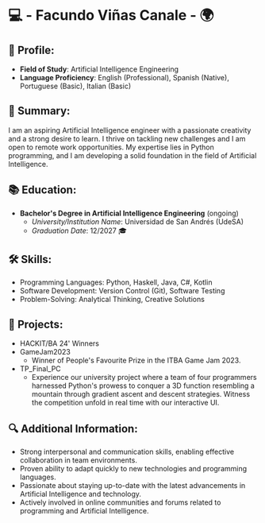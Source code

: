 # 💻 - Facundo Viñas Canale - 🌍

## 👤 Profile:
- **Field of Study**: Artificial Intelligence Engineering
- **Language Proficiency**: English (Professional), Spanish (Native), Portuguese (Basic), Italian (Basic)

## 📝 Summary:
I am an aspiring Artificial Intelligence engineer with a passionate creativity and a strong desire to learn. I thrive on tackling new challenges and I am open to remote work opportunities. My expertise lies in Python programming, and I am developing a solid foundation in the field of Artificial Intelligence.

## 📚 Education:
- **Bachelor's Degree in Artificial Intelligence Engineering** (ongoing)
  - *University/Institution Name*: Universidad de San Andrés (UdeSA)
  - *Graduation Date*: 12/2027 🎓

## 🛠️ Skills:
- Programming Languages: Python, Haskell, Java, C#, Kotlin
- Software Development: Version Control (Git), Software Testing
- Problem-Solving: Analytical Thinking, Creative Solutions

## 📂 Projects:
- HACKIT/BA 24' Winners
- GameJam2023
  - Winner of People's Favourite Prize in the ITBA Game Jam 2023.
- TP_Final_PC
  - Experience our university project where a team of four programmers harnessed Python's prowess to conquer a 3D function resembling a mountain through gradient ascent and descent strategies. Witness the competition unfold in real time with our interactive UI.


## 🔍 Additional Information:
- Strong interpersonal and communication skills, enabling effective collaboration in team environments.
- Proven ability to adapt quickly to new technologies and programming languages.
- Passionate about staying up-to-date with the latest advancements in Artificial Intelligence and technology.
- Actively involved in online communities and forums related to programming and Artificial Intelligence.

<!--
**FacuVCanale/FacuVCanale** is a ✨ _special_ ✨ repository because its `README.md` (this file) appears on your GitHub profile.

Here are some ideas to get you started:

- 🔭 I’m currently working on ...
- 🌱 I’m currently learning ...
- 👯 I’m looking to collaborate on ...
- 🤔 I’m looking for help with ...
- 💬 Ask me about ...
- 📫 How to reach me: ...
- 😄 Pronouns: ...
- ⚡ Fun fact: ...
-->

